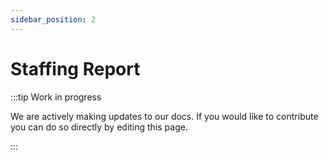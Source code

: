 ```yaml
---
sidebar_position: 2
---
```


# Staffing Report

:::tip Work in progress

We are actively making updates to our docs. If you would like to contribute you can do so directly by editing this page.

:::